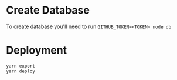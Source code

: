 # Create Database

To create database you'll need to run
`GITHUB_TOKEN=<TOKEN> node db`

# Deployment

```
yarn export
yarn deploy
```